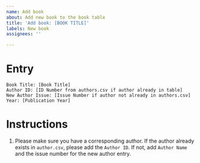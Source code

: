 ```yaml
---
name: Add book
about: Add new book to the book table
title: 'Add book: [BOOK TITLE]'
labels: New book
assignees: ''

---
```


# Entry
```
Book Title: [Book Title] 
Author ID: [ID Number from authors.csv if author already in table] 
New Author Issue: [Issue Number if author not already in authors.csv]
Year: [Publication Year]
```

# Instructions
1. Please make sure you have a corresponding author. If the author already exists in `author.csv`, please add the `Author ID`. If not, add `Author Name` and the issue number for the new author entry.
